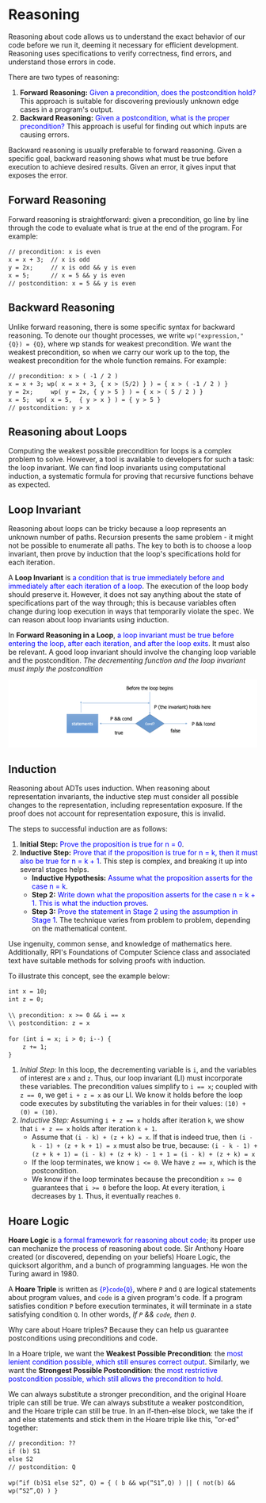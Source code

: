 # Reasoning
Reasoning about code allows us to understand the exact behavior of our code before we run it, deeming it necessary for efficient development.  Reasoning uses specifications to verify correctness, find errors, and understand those errors in code.

There are two types of reasoning:

1. **Forward Reasoning:** <span style="color:blue;">Given a precondition, does the postcondition hold?</span>  This approach is suitable for discovering previously unknown edge cases in a program's output.
2. **Backward Reasoning:** <span style="color:blue;">Given a postcondition, what is the proper precondition?</span>  This approach is useful for finding out which inputs are causing errors.

Backward reasoning is usually preferable to forward reasoning.  Given a specific goal, backward reasoning shows what must be true before execution to achieve desired results.  Given an error, it gives input that exposes the error.

## Forward Reasoning

Forward reasoning is straightforward: given a precondition, go line by line through the code to evaluate what is true at the end of the program.  For example:

    // precondition: x is even
    x = x + 3;  // x is odd
    y = 2x;     // x is odd && y is even
    x = 5;      // x = 5 && y is even
    // postcondition: x = 5 && y is even


## Backward Reasoning

Unlike forward reasoning, there is some specific syntax for backward reasoning.  To denote our thought processes, we write `wp("expression," {Q}) = {Q}`, where wp stands for weakest precondition.  We want the weakest precondition, so when we carry our work up to the top, the weakest precondition for the whole function remains.  For example:

    // precondition: x > ( -1 / 2 )
    x = x + 3; wp( x = x + 3, { x > (5/2) } ) = { x > ( -1 / 2 ) }
    y = 2x;     wp( y = 2x, { y > 5 } ) = { x > ( 5 / 2 ) }
    x = 5;  wp( x = 5,  { y > x } ) = { y > 5 }
    // postcondition: y > x


## Reasoning about Loops

Computing the weakest possible precondition for loops is a complex problem to solve.  However, a tool is available to developers for such a task: the loop invariant.  We can find loop invariants using computational induction, a systematic formula for proving that recursive functions behave as expected.

## Loop Invariant

Reasoning about loops can be tricky because a loop represents an unknown number of paths.  Recursion presents the same problem - it might not be possible to enumerate all paths.  The key to both is to choose a loop invariant, then prove by induction that the loop's specifications hold for each iteration.

A **Loop Invariant** is <span style="color:blue;">a condition that is true immediately before and immediately after each iteration of a loop</span>.  The execution of the loop body should preserve it.  However, it does not say anything about the state of specifications part of the way through; this is because variables often change during loop execution in ways that temporarily violate the spec.  We can reason about loop invariants using induction.

In **Forward Reasoning in a Loop**, <span style="color:blue;">a loop invariant must be true before entering the loop, after each iteration, and after the loop exits</span>.  It must also be relevant.  A good loop invariant should involve the changing loop variable and the postcondition.  *The decrementing function and the loop invariant must imply the postcondition*

![](images\freasoning_loop.png)

## Induction

Reasoning about ADTs uses induction.  When reasoning about representation invariants, the inductive step must consider all possible changes to the representation, including representation exposure.  If the proof does not account for representation exposure, this is invalid.

The steps to successful induction are as follows:

1. **Initial Step:** <span style="color:blue;">Prove the proposition is true for n = 0</span>.
2. **Inductive Step:** <span style="color:blue;">Prove that if the proposition is true for n = k, then it must also be true for n = k + 1</span>.  This step is complex, and breaking it up into several stages helps.
    - **Inductive Hypothesis:** <span style="color:blue;">Assume what the proposition asserts for the case n = k</span>.
    - **Step 2:** <span style="color:blue;">Write down what the proposition asserts for the case n = k + 1.  This is what the induction proves</span>.
    - **Step 3:** <span style="color:blue;">Prove the statement in Stage 2 using the assumption in Stage 1</span>.  The technique varies from problem to problem, depending on the mathematical content.

Use ingenuity, common sense, and knowledge of mathematics here.  Additionally, RPI's Foundations of Computer Science class and associated text have suitable methods for solving proofs with induction.

To illustrate this concept, see the example below:

    int x = 10;
    int z = 0;

    \\ precondition: x >= 0 && i == x
    \\ postcondition: z = x
    
    for (int i = x; i > 0; i--) {
        z += 1;
    }

1. *Initial Step:* In this loop, the decrementing variable is `i`, and the variables of interest are `x` and `z`.  Thus, our loop invariant (LI) must incorporate these variables.  The precondition values simplify to `i == x`; coupled with `z == 0`, we get `i + z = x` as our LI.  We know it holds before the loop code executes by substituting the variables in for their values: `(10) + (0) = (10)`.
2. *Inductive Step:* Assuming `i + z == x` holds after iteration `k`, we show that `i + z == x` holds after iteration `k + 1`.  
    - Assume that `(i - k) + (z + k) = x`.  If that is indeed true, then `(i - k - 1) + (z + k + 1) = x` must also be true, because: ``(i - k - 1) + (z + k + 1) = (i - k) + (z + k) - 1 + 1 = (i - k) + (z + k) = x``
    - If the loop terminates, we know `i <= 0`.  We have `z == x`, which is the postcondition.
    - We know if the loop terminates because the precondition `x >= 0` guarantees that `i >= 0` before the loop.  At every iteration, `i` decreases by `1`.  Thus, it eventually reaches `0`.

## Hoare Logic

**Hoare Logic** is <span style="color:blue;">a formal framework for reasoning about code</span>; its proper use can mechanize the process of reasoning about code.  Sir Anthony Hoare created (or discovered, depending on your beliefs) Hoare Logic, the quicksort algorithm, and a bunch of programming languages.  He won the Turing award in 1980.

A **Hoare Triple** is written as <span style="color:blue;">{`P`}`code`{`Q`}</span>, where `P` and `Q` are logical statements about program values, and `code` is a given program's code.  If a program satisfies condition `P` before execution terminates, it will terminate in a state satisfying condition `Q`.  In other words, *If `P` && `code`, then `Q`*.

Why care about Hoare triples?  Because they can help us guarantee postconditions using preconditions and code.

In a Hoare triple, we want the **Weakest Possible Precondition**: the <span style="color:blue;">most lenient condition possible, which still ensures correct output</span>.  Similarly, we want the **Strongest Possible Postcondition**: the <span style="color:blue;">most restrictive postcondition possible, which still allows the precondition to hold</span>.

We can always substitute a stronger precondition, and the original Hoare triple can still be true.  We can always substitute a weaker postcondition, and the Hoare triple can still be true.  In an if-then-else block, we take the if and else statements and stick them in the Hoare triple like this, "or-ed" together:

    // precondition: ??
    if (b) S1
    else S2
    // postcondition: Q
    
    wp(“if (b)S1 else S2”, Q) = { ( b && wp(“S1”,Q) ) || ( not(b) && wp(“S2”,Q) ) }

